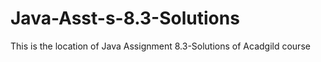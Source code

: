 # Java-Asst-s-8.3-Solutions
This is the location of Java Assignment 8.3-Solutions of Acadgild course
